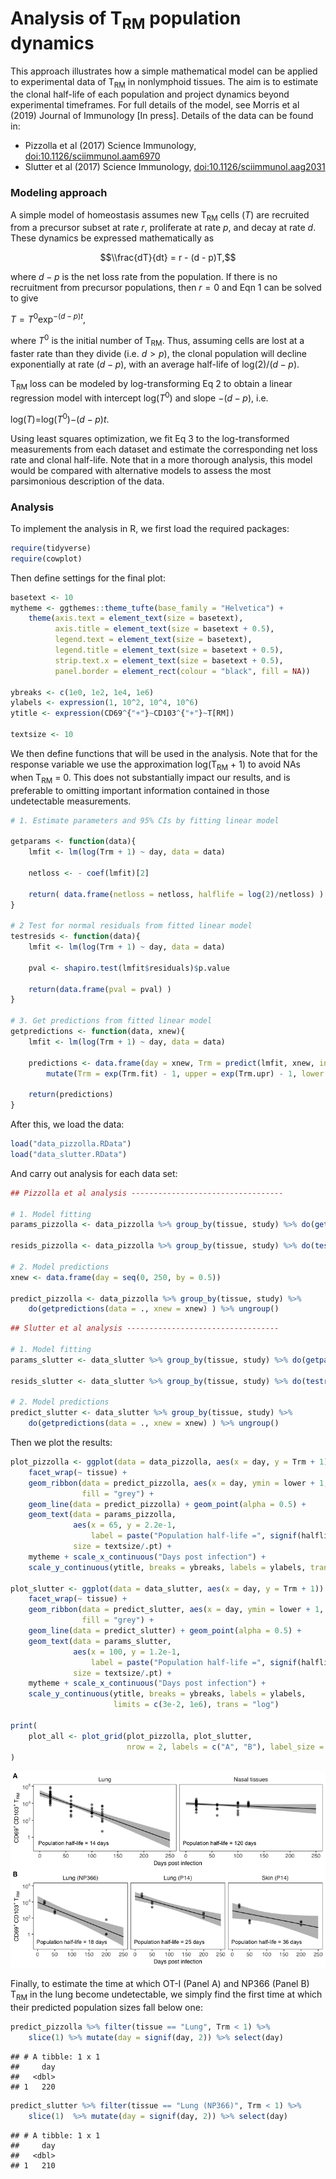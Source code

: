 Analysis of T<sub>RM</sub> population dynamics
================

<!--<script type="text/x-mathjax-config">
MathJax.Hub.Config({
  TeX: { equationNumbers: { autoNumber: "AMS" } }
});
</script>-->
This approach illustrates how a simple mathematical model can be applied to experimental data of T<sub>RM</sub> in nonlymphoid tissues. The aim is to estimate the clonal half-life of each population and project dynamics beyond experimental timeframes. For full details of the model, see Morris et al (2019) Journal of Immunology \[In press\]. Details of the data can be found in:

-   Pizzolla et al (2017) Science Immunology, <doi:10.1126/sciimmunol.aam6970>
-   Slutter et al (2017) Science Immunology, <doi:10.1126/sciimmunol.aag2031>

### Modeling approach

A simple model of homeostasis assumes new T<sub>RM</sub> cells (*T*) are recruited from a precursor subset at rate *r*, proliferate at rate *p*, and decay at rate *d*. These dynamics be expressed mathematically as

<!--$$\begin{aligned} \frac{dT}{dt} & = r + p T - d T \\ & = r - (d - p)T, \end{aligned}$$-->
$$\\frac{dT}{dt} = r - (d - p)T,$$

where *d* − *p* is the net loss rate from the population. If there is no recruitment from precursor populations, then *r* = 0 and Eqn 1 can be solved to give

*T* = *T*<sup>0</sup>exp<sup>−(*d* − *p*)*t*</sup>,

where *T*<sup>0</sup> is the initial number of T<sub>RM</sub>. Thus, assuming cells are lost at a faster rate than they divide (i.e. *d* &gt; *p*), the clonal population will decline exponentially at rate (*d* − *p*), with an average half-life of log(2)/(*d* − *p*).

T<sub>RM</sub> loss can be modeled by log-transforming Eq 2 to obtain a linear regression model with intercept log(*T*<sup>0</sup>) and slope −(*d* − *p*), i.e.

log(*T*)=log(*T*<sup>0</sup>)−(*d* − *p*)*t*.

Using least squares optimization, we fit Eq 3 to the log-transformed measurements from each dataset and estimate the corresponding net loss rate and clonal half-life. Note that in a more thorough analysis, this model would be compared with alternative models to assess the most parsimonious description of the data.

### Analysis

To implement the analysis in R, we first load the required packages:

``` r
require(tidyverse)
require(cowplot)
```

Then define settings for the final plot:

``` r
basetext <- 10
mytheme <- ggthemes::theme_tufte(base_family = "Helvetica") + 
    theme(axis.text = element_text(size = basetext), 
          axis.title = element_text(size = basetext + 0.5),
          legend.text = element_text(size = basetext),
          legend.title = element_text(size = basetext + 0.5),
          strip.text.x = element_text(size = basetext + 0.5), 
          panel.border = element_rect(colour = "black", fill = NA))

ybreaks <- c(1e0, 1e2, 1e4, 1e6)
ylabels <- expression(1, 10^2, 10^4, 10^6)
ytitle <- expression(CD69^{"+"}~CD103^{"+"}~T[RM])

textsize <- 10
```

We then define functions that will be used in the analysis. Note that for the response variable we use the approximation log(T<sub>RM</sub> + 1) to avoid NAs when T<sub>RM</sub> = 0. This does not substantially impact our results, and is preferable to omitting important information contained in those undetectable measurements.

``` r
# 1. Estimate parameters and 95% CIs by fitting linear model

getparams <- function(data){
    lmfit <- lm(log(Trm + 1) ~ day, data = data)
    
    netloss <- - coef(lmfit)[2]
    
    return( data.frame(netloss = netloss, halflife = log(2)/netloss) )
}

# 2 Test for normal residuals from fitted linear model
testresids <- function(data){
    lmfit <- lm(log(Trm + 1) ~ day, data = data)
    
    pval <- shapiro.test(lmfit$residuals)$p.value
    
    return(data.frame(pval = pval) )
}

# 3. Get predictions from fitted linear model
getpredictions <- function(data, xnew){
    lmfit <- lm(log(Trm + 1) ~ day, data = data)
    
    predictions <- data.frame(day = xnew, Trm = predict(lmfit, xnew, interval = "confidence")) %>% 
        mutate(Trm = exp(Trm.fit) - 1, upper = exp(Trm.upr) - 1, lower = exp(Trm.lwr) - 1)
    
    return(predictions)
}
```

After this, we load the data:

``` r
load("data_pizzolla.RData")
load("data_slutter.RData")
```

And carry out analysis for each data set:

``` r
## Pizzolla et al analysis ----------------------------------

# 1. Model fitting
params_pizzolla <- data_pizzolla %>% group_by(tissue, study) %>% do(getparams(data = .) )

resids_pizzolla <- data_pizzolla %>% group_by(tissue, study) %>% do(testresids(data = .) )

# 2. Model predictions
xnew <- data.frame(day = seq(0, 250, by = 0.5))

predict_pizzolla <- data_pizzolla %>% group_by(tissue, study) %>% 
    do(getpredictions(data = ., xnew = xnew) ) %>% ungroup()
```

``` r
## Slutter et al analysis ----------------------------------

# 1. Model fitting
params_slutter <- data_slutter %>% group_by(tissue, study) %>% do(getparams(data = .) )

resids_slutter <- data_slutter %>% group_by(tissue, study) %>% do(testresids(data = .) )

# 2. Model predictions
predict_slutter <- data_slutter %>% group_by(tissue, study) %>% 
    do(getpredictions(data = ., xnew = xnew) ) %>% ungroup()
```

Then we plot the results:

``` r
plot_pizzolla <- ggplot(data = data_pizzolla, aes(x = day, y = Trm + 1)) + 
    facet_wrap(~ tissue) +
    geom_ribbon(data = predict_pizzolla, aes(x = day, ymin = lower + 1, ymax = upper + 1), 
                fill = "grey") +
    geom_line(data = predict_pizzolla) + geom_point(alpha = 0.5) +
    geom_text(data = params_pizzolla, 
              aes(x = 65, y = 2.2e-1, 
                  label = paste("Population half-life =", signif(halflife, 2), "days")), 
              size = textsize/.pt) + 
    mytheme + scale_x_continuous("Days post infection") + 
    scale_y_continuous(ytitle, breaks = ybreaks, labels = ylabels, trans = "log")

plot_slutter <- ggplot(data = data_slutter, aes(x = day, y = Trm + 1)) + 
    facet_wrap(~ tissue) + 
    geom_ribbon(data = predict_slutter, aes(x = day, ymin = lower + 1, ymax = upper + 1), 
                fill = "grey") +
    geom_line(data = predict_slutter) + geom_point(alpha = 0.5) + 
    geom_text(data = params_slutter, 
              aes(x = 100, y = 1.2e-1, 
                  label = paste("Population half-life =", signif(halflife, 2), "days")), 
              size = textsize/.pt) + 
    mytheme + scale_x_continuous("Days post infection") +
    scale_y_continuous(ytitle, breaks = ybreaks, labels = ylabels, 
                       limits = c(3e-2, 1e6), trans = "log")

print(
    plot_all <- plot_grid(plot_pizzolla, plot_slutter, 
                          nrow = 2, labels = c("A", "B"), label_size = 12)
)
```

![](README_files/figure-markdown_github/plotting-1.png)

Finally, to estimate the time at which OT-I (Panel A) and NP366 (Panel B) T<sub>RM</sub> in the lung become undetectable, we simply find the first time at which their predicted population sizes fall below one:

``` r
predict_pizzolla %>% filter(tissue == "Lung", Trm < 1) %>% 
    slice(1) %>% mutate(day = signif(day, 2)) %>% select(day)
```

    ## # A tibble: 1 x 1
    ##     day
    ##   <dbl>
    ## 1   220

``` r
predict_slutter %>% filter(tissue == "Lung (NP366)", Trm < 1) %>% 
    slice(1)  %>% mutate(day = signif(day, 2)) %>% select(day)
```

    ## # A tibble: 1 x 1
    ##     day
    ##   <dbl>
    ## 1   210
